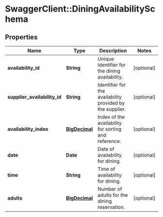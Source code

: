 # SwaggerClient::DiningAvailabilitySchema

## Properties
Name | Type | Description | Notes
------------ | ------------- | ------------- | -------------
**availability_id** | **String** | Unique identifier for the dining availability. | [optional] 
**supplier_availability_id** | **String** | Identifier for the availability provided by the supplier. | [optional] 
**availability_index** | [**BigDecimal**](BigDecimal.md) | Index of the availability for sorting and reference. | [optional] 
**date** | **Date** | Date of availability for dining. | [optional] 
**time** | **String** | Time of availability for dining. | [optional] 
**adults** | [**BigDecimal**](BigDecimal.md) | Number of adults for the dining reservation. | [optional] 

